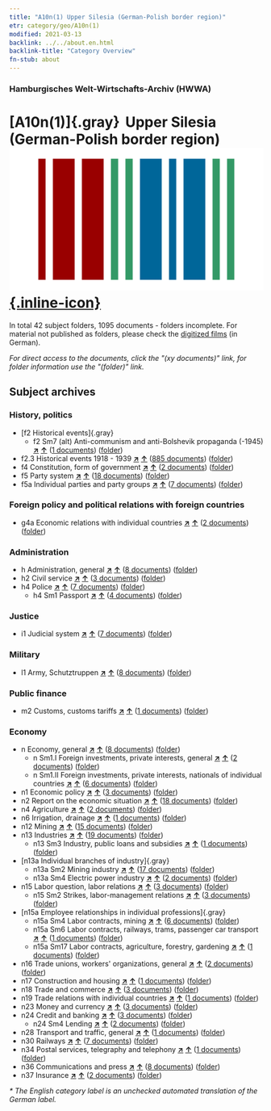 ```yaml
---
title: "A10n(1) Upper Silesia (German-Polish border region)"
etr: category/geo/A10n(1)
modified: 2021-03-13
backlink: ../../about.en.html
backlink-title: "Category Overview"
fn-stub: about
---
```


### Hamburgisches Welt-Wirtschafts-Archiv (HWWA)
# [A10n(1)]{.gray}&#8201; Upper Silesia (German-Polish border region)&#160; [![Wikidata item](/images/Wikidata-logo.svg){.inline-icon}](http://www.wikidata.org/entity/Q81011)





In total 42 subject folders, 1095 documents - folders incomplete.
For material not published as folders, please check the [digitized films](/film/h1_sh) (in German).

_For direct access to the documents, click the "(xy documents)" link, for folder information use the "(folder)" link._

## Subject archives



### History, politics

- [f2 Historical events]{.gray}
  - f2 Sm7 (alt) Anti-communism and anti-Bolshevik propaganda (-1945) [**&nearr;**](../../../subject/i/144293/about.en.html "Anti-communism and anti-Bolshevik propaganda (-1945) (all over the world)") [**&uarr;**](../../../subject/about.en.html#f2_Sm7_(alt) "Subject category system") (<a href="https://pm20.zbw.eu/dfgview/sh/140948,144293" title="about: Upper Silesia (German-Polish border region) : Anti-communism and anti-Bolshevik propaganda (-1945)" target="_blank">1 documents</a>) ([folder](http://purl.org/pressemappe20/folder/sh/140948,144293))
- f2.3 Historical events 1918 - 1939 [**&nearr;**](../../../subject/i/181391/about.en.html "Historical events 1918 - 1939 (all over the world)") [**&uarr;**](../../../subject/about.en.html#f2.3 "Subject category system") (<a href="https://pm20.zbw.eu/dfgview/sh/140948,181391" title="about: Upper Silesia (German-Polish border region) : Historical events 1918 - 1939" target="_blank">885 documents</a>) ([folder](http://purl.org/pressemappe20/folder/sh/140948,181391))
- f4 Constitution, form of government [**&nearr;**](../../../subject/i/144355/about.en.html "Constitution, form of government (all over the world)") [**&uarr;**](../../../subject/about.en.html#f4 "Subject category system") (<a href="https://pm20.zbw.eu/dfgview/sh/140948,144355" title="about: Upper Silesia (German-Polish border region) : Constitution, form of government" target="_blank">2 documents</a>) ([folder](http://purl.org/pressemappe20/folder/sh/140948,144355))
- f5 Party system [**&nearr;**](../../../subject/i/144395/about.en.html "Party system (all over the world)") [**&uarr;**](../../../subject/about.en.html#f5 "Subject category system") (<a href="https://pm20.zbw.eu/dfgview/sh/140948,144395" title="about: Upper Silesia (German-Polish border region) : Party system" target="_blank">18 documents</a>) ([folder](http://purl.org/pressemappe20/folder/sh/140948,144395))
- f5a Individual parties and party groups [**&nearr;**](../../../subject/i/144420/about.en.html "Individual parties and party groups (all over the world)") [**&uarr;**](../../../subject/about.en.html#f5a "Subject category system") (<a href="https://pm20.zbw.eu/dfgview/sh/140948,144420" title="about: Upper Silesia (German-Polish border region) : Individual parties and party groups" target="_blank">7 documents</a>) ([folder](http://purl.org/pressemappe20/folder/sh/140948,144420))

### Foreign policy and political relations with foreign countries

- g4a Economic relations with individual countries [**&nearr;**](../../../subject/i/144531/about.en.html "Economic relations with individual countries (all over the world)") [**&uarr;**](../../../subject/about.en.html#g4a "Subject category system") (<a href="https://pm20.zbw.eu/dfgview/sh/140948,144531" title="about: Upper Silesia (German-Polish border region) : Economic relations with individual countries" target="_blank">2 documents</a>) ([folder](http://purl.org/pressemappe20/folder/sh/140948,144531))

### Administration

- h Administration, general [**&nearr;**](../../../subject/i/144659/about.en.html "Administration, general (all over the world)") [**&uarr;**](../../../subject/about.en.html#h "Subject category system") (<a href="https://pm20.zbw.eu/dfgview/sh/140948,144659" title="about: Upper Silesia (German-Polish border region) : Administration, general" target="_blank">8 documents</a>) ([folder](http://purl.org/pressemappe20/folder/sh/140948,144659))
- h2 Civil service [**&nearr;**](../../../subject/i/144661/about.en.html "Civil service (all over the world)") [**&uarr;**](../../../subject/about.en.html#h2 "Subject category system") (<a href="https://pm20.zbw.eu/dfgview/sh/140948,144661" title="about: Upper Silesia (German-Polish border region) : Civil service" target="_blank">3 documents</a>) ([folder](http://purl.org/pressemappe20/folder/sh/140948,144661))
- h4 Police [**&nearr;**](../../../subject/i/144666/about.en.html "Police (all over the world)") [**&uarr;**](../../../subject/about.en.html#h4 "Subject category system") (<a href="https://pm20.zbw.eu/dfgview/sh/140948,144666" title="about: Upper Silesia (German-Polish border region) : Police" target="_blank">7 documents</a>) ([folder](http://purl.org/pressemappe20/folder/sh/140948,144666))
  - h4 Sm1 Passport [**&nearr;**](../../../subject/i/163348/about.en.html "Passport (all over the world)") [**&uarr;**](../../../subject/about.en.html#h4_Sm1 "Subject category system") (<a href="https://pm20.zbw.eu/dfgview/sh/140948,163348" title="about: Upper Silesia (German-Polish border region) : Passport" target="_blank">4 documents</a>) ([folder](http://purl.org/pressemappe20/folder/sh/140948,163348))

### Justice

- i1 Judicial system [**&nearr;**](../../../subject/i/144695/about.en.html "Judicial system (all over the world)") [**&uarr;**](../../../subject/about.en.html#i1 "Subject category system") (<a href="https://pm20.zbw.eu/dfgview/sh/140948,144695" title="about: Upper Silesia (German-Polish border region) : Judicial system" target="_blank">7 documents</a>) ([folder](http://purl.org/pressemappe20/folder/sh/140948,144695))

### Military

- l1 Army, Schutztruppen [**&nearr;**](../../../subject/i/144763/about.en.html "Army, Schutztruppen (all over the world)") [**&uarr;**](../../../subject/about.en.html#l1 "Subject category system") (<a href="https://pm20.zbw.eu/dfgview/sh/140948,144763" title="about: Upper Silesia (German-Polish border region) : Army, Schutztruppen" target="_blank">8 documents</a>) ([folder](http://purl.org/pressemappe20/folder/sh/140948,144763))

### Public finance

- m2 Customs, customs tariffs [**&nearr;**](../../../subject/i/144850/about.en.html "Customs, customs tariffs (all over the world)") [**&uarr;**](../../../subject/about.en.html#m2 "Subject category system") (<a href="https://pm20.zbw.eu/dfgview/sh/140948,144850" title="about: Upper Silesia (German-Polish border region) : Customs, customs tariffs" target="_blank">1 documents</a>) ([folder](http://purl.org/pressemappe20/folder/sh/140948,144850))

### Economy

- n Economy, general [**&nearr;**](../../../subject/i/144930/about.en.html "Economy, general (all over the world)") [**&uarr;**](../../../subject/about.en.html#n "Subject category system") (<a href="https://pm20.zbw.eu/dfgview/sh/140948,144930" title="about: Upper Silesia (German-Polish border region) : Economy, general" target="_blank">8 documents</a>) ([folder](http://purl.org/pressemappe20/folder/sh/140948,144930))
  - n Sm1.I Foreign investments, private interests, general [**&nearr;**](../../../subject/i/145774/about.en.html "Foreign investments, private interests, general (all over the world)") [**&uarr;**](../../../subject/about.en.html#n_Sm1.I "Subject category system") (<a href="https://pm20.zbw.eu/dfgview/sh/140948,145774" title="about: Upper Silesia (German-Polish border region) : Foreign investments, private interests, general" target="_blank">2 documents</a>) ([folder](http://purl.org/pressemappe20/folder/sh/140948,145774))
  - n Sm1.II Foreign investments, private interests, nationals of individual countries [**&nearr;**](../../../subject/i/145775/about.en.html "Foreign investments, private interests, nationals of individual countries (all over the world)") [**&uarr;**](../../../subject/about.en.html#n_Sm1.II "Subject category system") (<a href="https://pm20.zbw.eu/dfgview/sh/140948,145775" title="about: Upper Silesia (German-Polish border region) : Foreign investments, private interests, nationals of individual countries" target="_blank">6 documents</a>) ([folder](http://purl.org/pressemappe20/folder/sh/140948,145775))
- n1 Economic policy [**&nearr;**](../../../subject/i/144931/about.en.html "Economic policy (all over the world)") [**&uarr;**](../../../subject/about.en.html#n1 "Subject category system") (<a href="https://pm20.zbw.eu/dfgview/sh/140948,144931" title="about: Upper Silesia (German-Polish border region) : Economic policy" target="_blank">3 documents</a>) ([folder](http://purl.org/pressemappe20/folder/sh/140948,144931))
- n2 Report on the economic situation [**&nearr;**](../../../subject/i/144972/about.en.html "Report on the economic situation (all over the world)") [**&uarr;**](../../../subject/about.en.html#n2 "Subject category system") (<a href="https://pm20.zbw.eu/dfgview/sh/140948,144972" title="about: Upper Silesia (German-Polish border region) : Report on the economic situation" target="_blank">18 documents</a>) ([folder](http://purl.org/pressemappe20/folder/sh/140948,144972))
- n4 Agriculture [**&nearr;**](../../../subject/i/145048/about.en.html "Agriculture (all over the world)") [**&uarr;**](../../../subject/about.en.html#n4 "Subject category system") (<a href="https://pm20.zbw.eu/dfgview/sh/140948,145048" title="about: Upper Silesia (German-Polish border region) : Agriculture" target="_blank">2 documents</a>) ([folder](http://purl.org/pressemappe20/folder/sh/140948,145048))
- n6 Irrigation, drainage [**&nearr;**](../../../subject/i/145073/about.en.html "Irrigation, drainage (all over the world)") [**&uarr;**](../../../subject/about.en.html#n6 "Subject category system") (<a href="https://pm20.zbw.eu/dfgview/sh/140948,145073" title="about: Upper Silesia (German-Polish border region) : Irrigation, drainage" target="_blank">1 documents</a>) ([folder](http://purl.org/pressemappe20/folder/sh/140948,145073))
- n12 Mining [**&nearr;**](../../../subject/i/145083/about.en.html "Mining (all over the world)") [**&uarr;**](../../../subject/about.en.html#n12 "Subject category system") (<a href="https://pm20.zbw.eu/dfgview/sh/140948,145083" title="about: Upper Silesia (German-Polish border region) : Mining" target="_blank">15 documents</a>) ([folder](http://purl.org/pressemappe20/folder/sh/140948,145083))
- n13 Industries [**&nearr;**](../../../subject/i/145098/about.en.html "Industries (all over the world)") [**&uarr;**](../../../subject/about.en.html#n13 "Subject category system") (<a href="https://pm20.zbw.eu/dfgview/sh/140948,145098" title="about: Upper Silesia (German-Polish border region) : Industries" target="_blank">19 documents</a>) ([folder](http://purl.org/pressemappe20/folder/sh/140948,145098))
  - n13 Sm3 Industry, public loans and subsidies [**&nearr;**](../../../subject/i/145101/about.en.html "Industry, public loans and subsidies (all over the world)") [**&uarr;**](../../../subject/about.en.html#n13_Sm3 "Subject category system") (<a href="https://pm20.zbw.eu/dfgview/sh/140948,145101" title="about: Upper Silesia (German-Polish border region) : Industry, public loans and subsidies" target="_blank">1 documents</a>) ([folder](http://purl.org/pressemappe20/folder/sh/140948,145101))
- [n13a Individual branches of industry]{.gray}
  - n13a Sm2 Mining industry [**&nearr;**](../../../subject/i/145118/about.en.html "Mining industry (all over the world)") [**&uarr;**](../../../subject/about.en.html#n13a_Sm2 "Subject category system") (<a href="https://pm20.zbw.eu/dfgview/sh/140948,145118" title="about: Upper Silesia (German-Polish border region) : Mining industry" target="_blank">17 documents</a>) ([folder](http://purl.org/pressemappe20/folder/sh/140948,145118))
  - n13a Sm4 Electric power industry [**&nearr;**](../../../subject/i/145120/about.en.html "Electric power industry (all over the world)") [**&uarr;**](../../../subject/about.en.html#n13a_Sm4 "Subject category system") (<a href="https://pm20.zbw.eu/dfgview/sh/140948,145120" title="about: Upper Silesia (German-Polish border region) : Electric power industry" target="_blank">2 documents</a>) ([folder](http://purl.org/pressemappe20/folder/sh/140948,145120))
- n15 Labor question, labor relations [**&nearr;**](../../../subject/i/145155/about.en.html "Labor question, labor relations (all over the world)") [**&uarr;**](../../../subject/about.en.html#n15 "Subject category system") (<a href="https://pm20.zbw.eu/dfgview/sh/140948,145155" title="about: Upper Silesia (German-Polish border region) : Labor question, labor relations" target="_blank">3 documents</a>) ([folder](http://purl.org/pressemappe20/folder/sh/140948,145155))
  - n15 Sm2 Strikes, labor-management relations [**&nearr;**](../../../subject/i/161854/about.en.html "Strikes, labor-management relations (all over the world)") [**&uarr;**](../../../subject/about.en.html#n15_Sm2 "Subject category system") (<a href="https://pm20.zbw.eu/dfgview/sh/140948,161854" title="about: Upper Silesia (German-Polish border region) : Strikes, labor-management relations" target="_blank">3 documents</a>) ([folder](http://purl.org/pressemappe20/folder/sh/140948,161854))
- [n15a Employee relationships in individual professions]{.gray}
  - n15a Sm4 Labor contracts, mining [**&nearr;**](../../../subject/i/145209/about.en.html "Labor contracts, mining (all over the world)") [**&uarr;**](../../../subject/about.en.html#n15a_Sm4 "Subject category system") (<a href="https://pm20.zbw.eu/dfgview/sh/140948,145209" title="about: Upper Silesia (German-Polish border region) : Labor contracts, mining" target="_blank">6 documents</a>) ([folder](http://purl.org/pressemappe20/folder/sh/140948,145209))
  - n15a Sm6 Labor contracts, railways, trams, passenger car transport [**&nearr;**](../../../subject/i/145211/about.en.html "Labor contracts, railways, trams, passenger car transport (all over the world)") [**&uarr;**](../../../subject/about.en.html#n15a_Sm6 "Subject category system") (<a href="https://pm20.zbw.eu/dfgview/sh/140948,145211" title="about: Upper Silesia (German-Polish border region) : Labor contracts, railways, trams, passenger car transport" target="_blank">1 documents</a>) ([folder](http://purl.org/pressemappe20/folder/sh/140948,145211))
  - n15a Sm17 Labor contracts, agriculture, forestry, gardening [**&nearr;**](../../../subject/i/145221/about.en.html "Labor contracts, agriculture, forestry, gardening (all over the world)") [**&uarr;**](../../../subject/about.en.html#n15a_Sm17 "Subject category system") (<a href="https://pm20.zbw.eu/dfgview/sh/140948,145221" title="about: Upper Silesia (German-Polish border region) : Labor contracts, agriculture, forestry, gardening" target="_blank">1 documents</a>) ([folder](http://purl.org/pressemappe20/folder/sh/140948,145221))
- n16 Trade unions, workers' organizations, general [**&nearr;**](../../../subject/i/145239/about.en.html "Trade unions, workers' organizations, general (all over the world)") [**&uarr;**](../../../subject/about.en.html#n16 "Subject category system") (<a href="https://pm20.zbw.eu/dfgview/sh/140948,145239" title="about: Upper Silesia (German-Polish border region) : Trade unions, workers' organizations, general" target="_blank">2 documents</a>) ([folder](http://purl.org/pressemappe20/folder/sh/140948,145239))
- n17 Construction and housing [**&nearr;**](../../../subject/i/145250/about.en.html "Construction and housing (all over the world)") [**&uarr;**](../../../subject/about.en.html#n17 "Subject category system") (<a href="https://pm20.zbw.eu/dfgview/sh/140948,145250" title="about: Upper Silesia (German-Polish border region) : Construction and housing" target="_blank">1 documents</a>) ([folder](http://purl.org/pressemappe20/folder/sh/140948,145250))
- n18 Trade and commerce [**&nearr;**](../../../subject/i/145262/about.en.html "Trade and commerce (all over the world)") [**&uarr;**](../../../subject/about.en.html#n18 "Subject category system") (<a href="https://pm20.zbw.eu/dfgview/sh/140948,145262" title="about: Upper Silesia (German-Polish border region) : Trade and commerce" target="_blank">3 documents</a>) ([folder](http://purl.org/pressemappe20/folder/sh/140948,145262))
- n19 Trade relations with individual countries [**&nearr;**](../../../subject/i/145289/about.en.html "Trade relations with individual countries (all over the world)") [**&uarr;**](../../../subject/about.en.html#n19 "Subject category system") (<a href="https://pm20.zbw.eu/dfgview/sh/140948,145289" title="about: Upper Silesia (German-Polish border region) : Trade relations with individual countries" target="_blank">1 documents</a>) ([folder](http://purl.org/pressemappe20/folder/sh/140948,145289))
- n23 Money and currency [**&nearr;**](../../../subject/i/145305/about.en.html "Money and currency (all over the world)") [**&uarr;**](../../../subject/about.en.html#n23 "Subject category system") (<a href="https://pm20.zbw.eu/dfgview/sh/140948,145305" title="about: Upper Silesia (German-Polish border region) : Money and currency" target="_blank">3 documents</a>) ([folder](http://purl.org/pressemappe20/folder/sh/140948,145305))
- n24 Credit and banking [**&nearr;**](../../../subject/i/145339/about.en.html "Credit and banking (all over the world)") [**&uarr;**](../../../subject/about.en.html#n24 "Subject category system") (<a href="https://pm20.zbw.eu/dfgview/sh/140948,145339" title="about: Upper Silesia (German-Polish border region) : Credit and banking" target="_blank">3 documents</a>) ([folder](http://purl.org/pressemappe20/folder/sh/140948,145339))
  - n24 Sm4 Lending [**&nearr;**](../../../subject/i/161752/about.en.html "Lending (all over the world)") [**&uarr;**](../../../subject/about.en.html#n24_Sm4 "Subject category system") (<a href="https://pm20.zbw.eu/dfgview/sh/140948,161752" title="about: Upper Silesia (German-Polish border region) : Lending" target="_blank">2 documents</a>) ([folder](http://purl.org/pressemappe20/folder/sh/140948,161752))
- n28 Transport and traffic, general [**&nearr;**](../../../subject/i/145509/about.en.html "Transport and traffic, general (all over the world)") [**&uarr;**](../../../subject/about.en.html#n28 "Subject category system") (<a href="https://pm20.zbw.eu/dfgview/sh/140948,145509" title="about: Upper Silesia (German-Polish border region) : Transport and traffic, general" target="_blank">1 documents</a>) ([folder](http://purl.org/pressemappe20/folder/sh/140948,145509))
- n30 Railways [**&nearr;**](../../../subject/i/145531/about.en.html "Railways (all over the world)") [**&uarr;**](../../../subject/about.en.html#n30 "Subject category system") (<a href="https://pm20.zbw.eu/dfgview/sh/140948,145531" title="about: Upper Silesia (German-Polish border region) : Railways" target="_blank">7 documents</a>) ([folder](http://purl.org/pressemappe20/folder/sh/140948,145531))
- n34 Postal services, telegraphy and telephony [**&nearr;**](../../../subject/i/145662/about.en.html "Postal services, telegraphy and telephony (all over the world)") [**&uarr;**](../../../subject/about.en.html#n34 "Subject category system") (<a href="https://pm20.zbw.eu/dfgview/sh/140948,145662" title="about: Upper Silesia (German-Polish border region) : Postal services, telegraphy and telephony" target="_blank">1 documents</a>) ([folder](http://purl.org/pressemappe20/folder/sh/140948,145662))
- n36 Communications and press [**&nearr;**](../../../subject/i/145707/about.en.html "Communications and press (all over the world)") [**&uarr;**](../../../subject/about.en.html#n36 "Subject category system") (<a href="https://pm20.zbw.eu/dfgview/sh/140948,145707" title="about: Upper Silesia (German-Polish border region) : Communications and press" target="_blank">8 documents</a>) ([folder](http://purl.org/pressemappe20/folder/sh/140948,145707))
- n37 Insurance [**&nearr;**](../../../subject/i/145723/about.en.html "Insurance (all over the world)") [**&uarr;**](../../../subject/about.en.html#n37 "Subject category system") (<a href="https://pm20.zbw.eu/dfgview/sh/140948,145723" title="about: Upper Silesia (German-Polish border region) : Insurance" target="_blank">2 documents</a>) ([folder](http://purl.org/pressemappe20/folder/sh/140948,145723))


_* The English category label is an unchecked automated translation of the German label._

